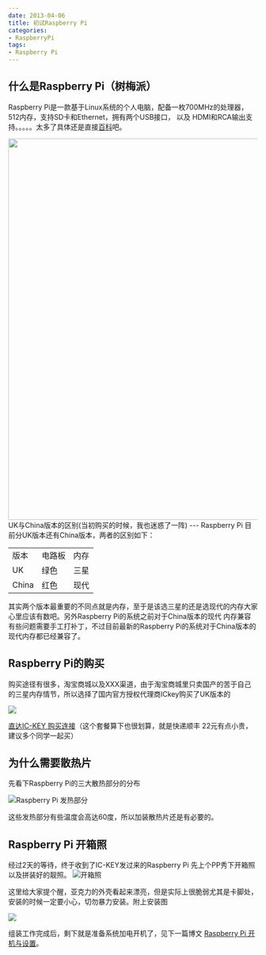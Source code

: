 ```yaml
---
date: 2013-04-06
title: 初试Raspberry Pi
categories:
- RaspberryPi
tags:
- Raspberry Pi
---
```


什么是Raspberry Pi（树梅派）
---

Raspberry Pi是一款基于Linux系统的个人电脑，配备一枚700MHz的处理器，512内存，支持SD卡和Ethernet，拥有两个USB接口，
以及 HDMI和RCA输出支持。。。。。太多了具体还是直接[百科](http://baike.baidu.com/view/5730914.htm)吧。

<img src="http://www.ickey.cn/images/raspberry/ras14.jpg" width="770" height="770"/>
<!--more-->
UK与China版本的区别(当初购买的时候，我也迷惑了一阵)
---
Raspberry Pi 目前分UK版本还有China版本，两者的区别如下：
<table class="table table-bordered table-striped table-condensed">
    <tr>
        <td>版本</td>
        <td>电路板</td>
        <td>内存</td>
    </tr>
     <tr>
         <td>UK</td>
         <td>绿色</td>
         <td>三星</td>
     </tr>
      <tr>
          <td>China</td>
          <td>红色</td>
          <td>现代</td>
      </tr>
</table>
其实两个版本最重要的不同点就是内存，至于是该选三星的还是选现代的内存大家心里应该有数吧。另外Raspberry Pi的系统之前对于China版本的现代
内存兼容有些问题需要手工打补丁，不过目前最新的Raspberry Pi的系统对于China版本的现代内存都已经兼容了。

Raspberry Pi的购买
---
购买途径有很多，淘宝商城以及XXX渠道，由于淘宝商城里只卖国产的苦于自己的三星内存情节，所以选择了国内官方授权代理商ICkey购买了UK版本的

![ ](http://www.ickey.cn/uploads/data_ickey/3D2868243A90F067F7E938C586D273D7.jpg)

[直达IC-KEY 购买连接](http://www.ickey.cn/groupbuy.php?ick_sno=ICKEY00033)（这个套餐算下也很划算，就是快递顺丰 22元有点小贵，建议多个同学一起买）

为什么需要散热片
---
先看下Raspberry Pi的三大散热部分的分布

![Raspberry Pi 发热部分](http://ww4.sinaimg.cn/mw600/53e51344jw1dwqa06p3yej.jpg)

这些发热部分有些温度会高达60度，所以加装散热片还是有必要的。

Raspberry Pi 开箱照
---
经过2天的等待，终于收到了IC-KEY发过来的Raspberry Pi 先上个PP秀下开箱照以及拼装好的靓照。
![开箱照](http://ww4.sinaimg.cn/bmiddle/45895cd5jw1e381wpva05j.jpg)

这里给大家提个醒，亚克力的外壳看起来漂亮，但是实际上很脆弱尤其是卡脚处，安装的时候一定要小心，切勿暴力安装。附上安装图

![](http://img03.taobaocdn.com/imgextra/i3/839475955/T2sRbbXX8bXXXXXXXX_!!839475955.png)

组装工作完成后，剩下就是准备系统加电开机了，见下一篇博文 [Raspberry Pi 开机与设置](/2013/pi-setup.html)。